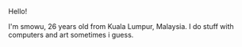 Hello!

I'm smowu, 26 years old from Kuala Lumpur, Malaysia. 
I do stuff with computers and art sometimes i guess.
